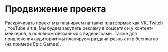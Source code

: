 # Продвижение проекта 
Раскручивать проект мы планируем на таких платформах как VK, Twitch , YouTube и т.д. Мы будем закупать рекламу в соцсетях и у контент-мейкеров, в основном связанных с видеоиграми. Также для привлечения аудитории мы планируем раздачи разных игр бесплатно (на примере Epic Games).